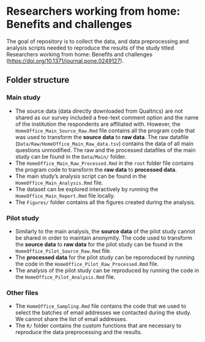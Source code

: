 
<!-- README.md is generated from README.Rmd. Please edit that file -->

# Researchers working from home: Benefits and challenges

<!-- badges: start -->
<!-- badges: end -->

The goal of repository is to collect the data, and data preprocessing
and analysis scripts needed to reproduce the results of the study titled
Researchers working from home: Benefits and challenges
(<https://doi.org/10.1371/journal.pone.0249127>).

## Folder structure

### Main study

- The source data (data directly downloaded from Qualtrics) are not
  shared as our survey included a free-text comment option and the name
  of the institution the respondents are affiliated with. However, the
  `HomeOffice_Main_Source_Raw.Rmd` file contains all the program code
  that was used to transform the **source data** to **raw data**. The
  raw datafile (`Data/Raw/HomeOffice_Main_Raw_data.tsv`) contains the
  data of all main questions unmodified. The raw and the processed
  datafiles of the main study can be found in the `Data/Main/` folder.
- The `HomeOffice_Main_Raw_Processed.Rmd` in the `root` folder file
  contains the program code to transform the **raw data** to **processed
  data**.
- The main study’s analysis script can be found in the
  `HomeOffice_Main_Analysis.Rmd` file.
- The dataset can be explored interactively by running the
  `HomeOffice_Main_Report.Rmd` file locally.
- The `Figures/` folder contains all the figures created during the
  analysis.

### Pilot study

- Similarly to the main analysis, the **source data** of the pilot study
  cannot be shared in order to maintain anonymity. The code used to
  transform the **source data** to **raw data** for the pilot study can
  be found in the `HomeOffice_Pilot_Source_Raw.Rmd` file.
- The **processed data** for the pilot study can be reporoduced by
  running the code in the `HomeOffice_Pilot_Raw_Processed.Rmd` file.
- The analysis of the pilot study can be reproduced by running the code
  in the `HomeOffice_Pilot_Analysis.Rmd` file.

### Other files

- The `HomeOffice_Sampling.Rmd` file contains the code that we used to
  select the batches of email addresses we contacted during the study.
  We cannot share the list of email addresses.
- The `R/` folder contains the custom functions that are necessary to
  reproduce the data preprocessing and the results.
